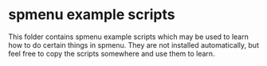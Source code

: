 # spmenu example scripts

This folder contains spmenu example scripts which may be used to learn how to do certain things in spmenu. They are not installed automatically, but feel free to copy the scripts somewhere and use them to learn.
